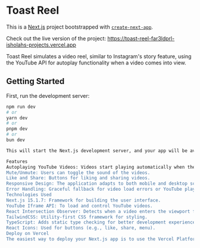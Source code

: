 # Toast Reel

This is a [Next.js](https://nextjs.org) project bootstrapped with [`create-next-app`](https://nextjs.org/docs/app/api-reference/cli/create-next-app).

Check out the live version of the project:  https://toast-reel-far3ldprl-isholahs-projects.vercel.app

Toast Reel simulates a video reel, similar to Instagram's story feature, using the YouTube API for autoplay functionality when a video comes into view.

## Getting Started

First, run the development server:

```bash
npm run dev
# or
yarn dev
# or
pnpm dev
# or
bun dev

This will start the Next.js development server, and your app will be available at http://localhost:3000.

Features
Autoplaying YouTube Videos: Videos start playing automatically when they come into view, similar to Instagram's story feature.
Mute/Unmute: Users can toggle the sound of the videos.
Like and Share: Buttons for liking and sharing videos.
Responsive Design: The application adapts to both mobile and desktop screen sizes.
Error Handling: Graceful fallback for video load errors or YouTube player issues.
Technologies Used
Next.js 15.1.7: Framework for building the user interface.
YouTube Iframe API: To load and control YouTube videos.
React Intersection Observer: Detects when a video enters the viewport for autoplay functionality.
TailwindCSS: Utility-first CSS framework for styling.
TypeScript: Adds static type checking for better development experience.
React Icons: Used for buttons (e.g., like, share, menu).
Deploy on Vercel
The easiest way to deploy your Next.js app is to use the Vercel Platform from the creators of Next.js.

